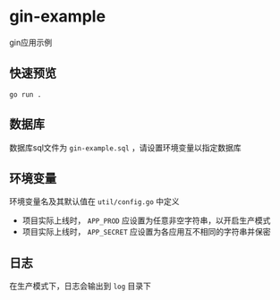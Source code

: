 # gin-example

gin应用示例

## 快速预览

```
go run .
```

## 数据库

数据库sql文件为 `gin-example.sql` ，请设置环境变量以指定数据库

## 环境变量

环境变量名及其默认值在 `util/config.go` 中定义

- 项目实际上线时， `APP_PROD` 应设置为任意非空字符串，以开启生产模式
- 项目实际上线时， `APP_SECRET` 应设置为各应用互不相同的字符串并保密

## 日志

在生产模式下，日志会输出到 `log` 目录下
